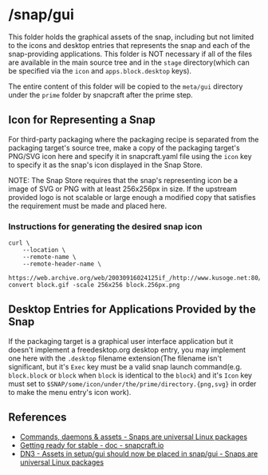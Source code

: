 # /snap/gui
This folder holds the graphical assets of the snap, including but not limited to the icons and desktop entries that represents the snap and each of the snap-providing applications.  This folder is NOT necessary if all of the files are available in the main source tree and in the `stage` directory(which can be specified via the `icon` and `apps.block.desktop` keys).

The entire content of this folder will be copied to the `meta/gui` directory under the `prime` folder by snapcraft after the prime step.

## Icon for Representing a Snap
For third-party packaging where the packaging recipe is separated from the packaging target's source tree, make a copy of the packaging target's PNG/SVG icon here and specify it in snapcraft.yaml file using the `icon` key to specify it as the snap's icon displayed in the Snap Store.

NOTE: The Snap Store requires that the snap's representing icon be a image of SVG or PNG with at least 256x256px in size.  If the upstream provided logo is not scalable or large enough a modified copy that satisfies the requirement must be made and placed here.

### Instructions for generating the desired snap icon

```commands
curl \
	--location \
	--remote-name \
	--remote-header-name \
	https://web.archive.org/web/20030916024125if_/http://www.kusoge.net:80/block.gif
convert block.gif -scale 256x256 block.256px.png
```

## Desktop Entries for Applications Provided by the Snap
If the packaging target is a graphical user interface application but it doesn't implement a freedesktop.org desktop entry, you may implement one here with the `.desktop` filename extension(The filename isn't significant, but it's `Exec` key must be a valid snap launch command(e.g. `block.block` or `block` when `block` is identical to the `block`) and it's `Icon` key must set to `$SNAP/some/icon/under/the/prime/directory.{png,svg}` in order to make the menu entry's icon work).

## References
* [Commands, daemons & assets - Snaps are universal Linux packages](https://docs.snapcraft.io/build-snaps/metadata#fixed-assets)
* [Getting ready for stable - doc - snapcraft.io](https://forum.snapcraft.io/t/getting-ready-for-stable/4305)
* [DN3 - Assets in setup/gui should now be placed in snap/gui - Snaps are universal Linux packages](https://docs.snapcraft.io/deprecation-notices/dn3)
